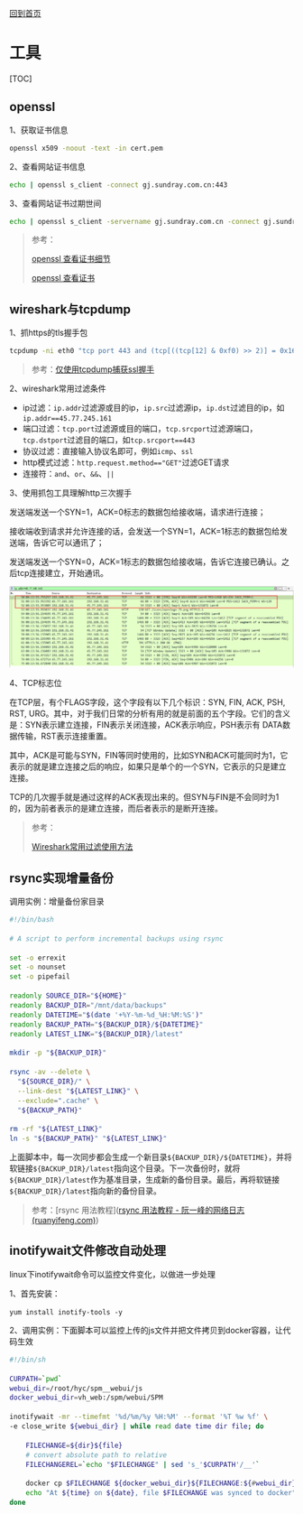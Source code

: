 [回到首页](../README.md)

# 工具

[TOC]

## openssl

1、获取证书信息

```bash
openssl x509 -noout -text -in cert.pem
```

2、查看网站证书信息

```bash
echo | openssl s_client -connect gj.sundray.com.cn:443
```

3、查看网站证书过期世间

```bash
echo | openssl s_client -servername gj.sundray.com.cn -connect gj.sundray.com.cn:443 2>/dev/null | openssl x509 -noout -dates
```



> 参考：
>
> [openssl 查看证书细节](https://www.cnblogs.com/shenlinken/p/9968274.html)
>
> [openssl 查看证书]()

## wireshark与tcpdump

1、抓https的tls握手包

```bash
tcpdump -ni eth0 "tcp port 443 and (tcp[((tcp[12] & 0xf0) >> 2)] = 0x16)"
```

>  参考：[仅使用tcpdump捕获ssl握手](https://www.thinbug.com/q/39624745)

2、wireshark常用过滤条件

- ip过滤：`ip.addr`过滤源或目的ip，`ip.src`过滤源ip，`ip.dst`过滤目的ip，如`ip.addr==45.77.245.161`
- 端口过滤：`tcp.port`过滤源或目的端口，`tcp.srcport`过滤源端口，`tcp.dstport`过滤目的端口，如`tcp.srcport==443`
- 协议过滤：直接输入协议名即可，例如`icmp`、`ssl`
- http模式过滤：`http.request.method=="GET"`过滤GET请求
- 连接符：`and`、`or`、`&&`、`||`

3、使用抓包工具理解http三次握手

发送端发送一个SYN=1，ACK=0标志的数据包给接收端，请求进行连接；

接收端收到请求并允许连接的话，会发送一个SYN=1，ACK=1标志的数据包给发送端，告诉它可以通讯了；

发送端发送一个SYN=0，ACK=1标志的数据包给接收端，告诉它连接已确认。之后tcp连接建立，开始通讯。

![image-20210716001431662](../imgs/image-20210716001431662.png)

4、TCP标志位

在TCP层，有个FLAGS字段，这个字段有以下几个标识：SYN, FIN, ACK, PSH, RST, URG。其中，对于我们日常的分析有用的就是前面的五个字段。它们的含义是：SYN表示建立连接，FIN表示关闭连接，ACK表示响应，PSH表示有 DATA数据传输，RST表示连接重置。

其中，ACK是可能与SYN，FIN等同时使用的，比如SYN和ACK可能同时为1，它表示的就是建立连接之后的响应，如果只是单个的一个SYN，它表示的只是建立连接。

TCP的几次握手就是通过这样的ACK表现出来的。但SYN与FIN是不会同时为1的，因为前者表示的是建立连接，而后者表示的是断开连接。

> 参考：
>
> [Wireshark常用过滤使用方法](https://www.cnblogs.com/nmap/p/6291683.html)

## rsync实现增量备份

调用实例：增量备份家目录

```bash
#!/bin/bash

# A script to perform incremental backups using rsync

set -o errexit
set -o nounset
set -o pipefail

readonly SOURCE_DIR="${HOME}"
readonly BACKUP_DIR="/mnt/data/backups"
readonly DATETIME="$(date '+%Y-%m-%d_%H:%M:%S')"
readonly BACKUP_PATH="${BACKUP_DIR}/${DATETIME}"
readonly LATEST_LINK="${BACKUP_DIR}/latest"

mkdir -p "${BACKUP_DIR}"

rsync -av --delete \
  "${SOURCE_DIR}/" \
  --link-dest "${LATEST_LINK}" \
  --exclude=".cache" \
  "${BACKUP_PATH}"

rm -rf "${LATEST_LINK}"
ln -s "${BACKUP_PATH}" "${LATEST_LINK}"
```

上面脚本中，每一次同步都会生成一个新目录`${BACKUP_DIR}/${DATETIME}`，并将软链接`${BACKUP_DIR}/latest`指向这个目录。下一次备份时，就将`${BACKUP_DIR}/latest`作为基准目录，生成新的备份目录。最后，再将软链接`${BACKUP_DIR}/latest`指向新的备份目录。

> 参考：[rsync 用法教程]([rsync 用法教程 - 阮一峰的网络日志 (ruanyifeng.com)](https://www.ruanyifeng.com/blog/2020/08/rsync.html))

## inotifywait文件修改自动处理

linux下inotifywait命令可以监控文件变化，以做进一步处理

1、首先安装：

`yum install inotify-tools -y`

2、调用实例：下面脚本可以监控上传的js文件并把文件拷贝到docker容器，让代码生效

```bash
#!/bin/sh

CURPATH=`pwd`
webui_dir=/root/hyc/spm__webui/js
docker_webui_dir=vh_web:/spm/webui/SPM

inotifywait -mr --timefmt '%d/%m/%y %H:%M' --format '%T %w %f' \
-e close_write ${webui_dir} | while read date time dir file; do

	FILECHANGE=${dir}${file}
	# convert absolute path to relative
	FILECHANGEREL=`echo "$FILECHANGE" | sed 's_'$CURPATH'/__'`

	docker cp $FILECHANGE ${docker_webui_dir}${FILECHANGE:${#webui_dir}}
	echo "At ${time} on ${date}, file $FILECHANGE was synced to docker"
done
```

